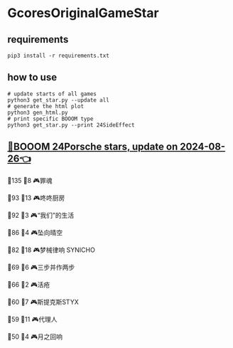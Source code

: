 # GcoresOriginalGameStar

## requirements
```
pip3 install -r requirements.txt
```

## how to use
```
# update starts of all games
python3 get_star.py --update all
# generate the html plot
python3 gen_html.py
# print specific BOOOM type
python3 get_star.py --print 24SideEffect
```

## [🔗BOOOM 24Porsche stars, update on 2024-08-26👈](https://raw.githack.com/sichaozhang1112/GcoresOriginalGameStar/main/html/24Porsche.html) 
🌟135 👥8   🎮罪魂                 

🌟93  👥13  🎮咚咚厨房               

🌟92  👥3   🎮“我们”的生活            

🌟86  👥4   🎮坠向晴空               

🌟82  👥18  🎮梦械律响 SYNICHO       

🌟69  👥6   🎮三步并作两步             

🌟66  👥2   🎮活疮                 

🌟60  👥7   🎮斯提克斯STYX           

🌟59  👥11  🎮代理人                

🌟50  👥4   🎮月之回响               


